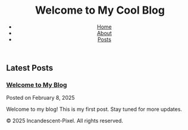 <!DOCTYPE html>
<html lang="en">
<head>
    <meta charset="UTF-8">
    <meta name="viewport" content="width=device-width, initial-scale=1.0">
    <title>My First GitHub Page</title>
    <link rel="stylesheet" href="styles.css">
</head>
<body>
    <header>
        <h1>Welcome to My Cool Blog</h1>
        <nav>
            <ul>
                <li><a href="index.html">Home</a></li>
                <li><a href="about.html">About</a></li>
                <li><a href="posts.html">Posts</a></li>
            </ul>
        </nav>
    </header>
    <main>
        <section>
            <h2>Latest Posts</h2>
            <article>
                <h3><a href="posts/welcome-to-my-blog.html">Welcome to My Blog</a></h3>
                <p>Posted on February 8, 2025</p>
                <p>Welcome to my blog! This is my first post. Stay tuned for more updates.</p>
            </article>
        </section>
    </main>
    <footer>
        <p>&copy; 2025 Incandescent-Pixel. All rights reserved.</p>
    </footer>
</body>
</html>
